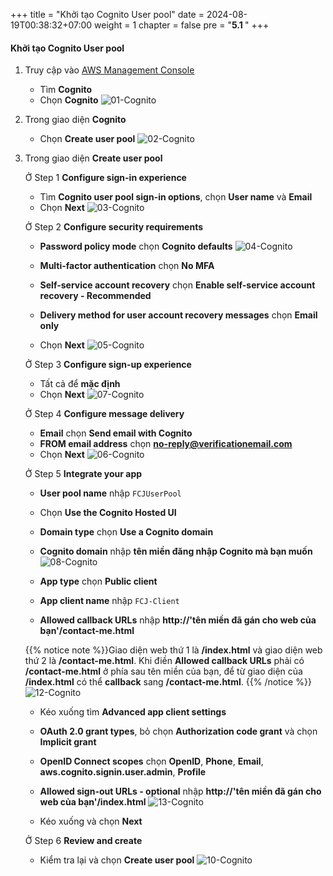 +++
title = "Khởi tạo Cognito User pool"
date = 2024-08-19T00:38:32+07:00
weight = 1
chapter = false
pre = "<b>5.1 </b>"
+++

#### Khởi tạo Cognito User pool

1. Truy cập vào
   [AWS Management Console](https://aws.amazon.com/vi/free/?gclid=CjwKCAjw_ZC2BhAQEiwAXSgClvWbbk-Y8aK5QEAweAN7K8tLmdmvIiZuLvrcXaHfX9HrfLJlZr3U2xoC6y4QAvD_BwE&trk=c4f45c53-585c-4b31-8fbf-d39fbcdc603a&sc_channel=ps&ef_id=CjwKCAjw_ZC2BhAQEiwAXSgClvWbbk-Y8aK5QEAweAN7K8tLmdmvIiZuLvrcXaHfX9HrfLJlZr3U2xoC6y4QAvD_BwE:G:s&s_kwcid=AL!4422!3!637354294239!e!!g!!aws!19043613274!143453611386&all-free-tier.sort-by=item.additionalFields.SortRank&all-free-tier.sort-order=asc&awsf.Free%20Tier%20Types=*all&awsf.Free%20Tier%20Categories=*all)

   - Tìm **Cognito**
   - Chọn **Cognito**
     ![01-Cognito](/images/6/6-cognito-01.png?width=90pc)

2. Trong giao diện **Cognito**

   - Chọn **Create user pool**
     ![02-Cognito](/images/6/6-cognito-02.png?width=90pc)

3. Trong giao diện **Create user pool**

   Ở Step 1 **Configure sign-in experience**

   - Tìm **Cognito user pool sign-in options**, chọn **User name** và **Email**
   - Chọn **Next**
     ![03-Cognito](/images/6/6-cognito-03.png?width=90pc)

   Ở Step 2 **Configure security requirements**

   - **Password policy mode** chọn **Cognito defaults**
     ![04-Cognito](/images/6/6-cognito-04.png?width=90pc)

   - **Multi-factor authentication** chọn **No MFA**
   - **Self-service account recovery** chọn **Enable self-service account recovery - Recommended**
   - **Delivery method for user account recovery messages** chọn **Email only**
   - Chọn **Next**
     ![05-Cognito](/images/6/6-cognito-05.png?width=90pc)

   Ở Step 3 **Configure sign-up experience**

   - Tất cả để **mặc định**
   - Chọn **Next**
     ![07-Cognito](/images/6/6-cognito-07.png?width=90pc)

   Ở Step 4 **Configure message delivery**

   - **Email** chọn **Send email with Cognito**
   - **FROM email address** chọn **no-reply@verificationemail.com**
   - Chọn **Next**
     ![06-Cognito](/images/6/6-cognito-06.png?width=90pc)

   Ở Step 5 **Integrate your app**

   - **User pool name** nhập `FCJUserPool`
   - Chọn **Use the Cognito Hosted UI**
   - **Domain type** chọn **Use a Cognito domain**
   - **Cognito domain** nhập **tên miền đăng nhập Cognito mà bạn muốn**
     ![08-Cognito](/images/6/6-cognito-08.png?width=90pc)

   - **App type** chọn **Public client**
   - **App client name** nhập `FCJ-Client`
   - **Allowed callback URLs** nhập **http://'tên miền đã gán cho web của bạn'/contact-me.html**

   {{% notice note %}}Giao diện web thứ 1 là **/index.html** và giao diện web thứ 2 là **/contact-me.html**. Khi điền **Allowed callback URLs** phải có **/contact-me.html** ở phía sau tên miền của bạn, để từ giao diện của **/index.html** có thể **callback** sang **/contact-me.html**.
   {{% /notice %}}
   ![12-Cognito](/images/6/6-cognito-12.png?width=90pc)

   - Kéo xuống tìm **Advanced app client settings**
   - **OAuth 2.0 grant types**, bỏ chọn **Authorization code grant** và chọn **Implicit grant**
   - **OpenID Connect scopes** chọn **OpenID**, **Phone**, **Email**, **aws.cognito.signin.user.admin**, **Profile**
   - **Allowed sign-out URLs - optional** nhập **http://'tên miền đã gán cho web của bạn'/index.html**
     ![13-Cognito](/images/6/6-cognito-13.png?width=90pc)

   - Kéo xuống và chọn **Next**

   Ở Step 6 **Review and create**

   - Kiểm tra lại và chọn **Create user pool**
     ![10-Cognito](/images/6/6-cognito-10.png?width=90pc)
